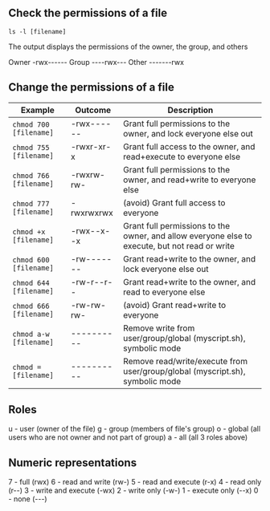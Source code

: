 ## Check the permissions of a file

```Shell
ls -l [filename]
```

The output displays the permissions of the owner, the group, and others

Owner	-rwx------
Group	----rwx---
Other	-------rwx

## Change the permissions of a file

| Example                | Outcome    | Description |
|------------------------|------------|-------------|
| `chmod 700 [filename]` | -rwx------ | Grant full permissions to the owner, and lock everyone else out |
| `chmod 755 [filename]` | -rwxr-xr-x | Grant full access to the owner, and read+execute to everyone else |
| `chmod 766 [filename]` | -rwxrw-rw- | Grant full permissions to the owner, and read+write to everyone else |
| `chmod 777 [filename]` | -rwxrwxrwx | (avoid) Grant full access to everyone |
| `chmod +x [filename]`  | -rwx--x--x | Grant full permissions to the owner, and allow everyone else to execute, but not read or write |
| `chmod 600 [filename]` | -rw------- | Grant read+write to the owner, and lock everyone else out |
| `chmod 644 [filename]` | -rw-r--r-- | Grant read+write to the owner, and read to everyone else |
| `chmod 666 [filename]` | -rw-rw-rw- | (avoid) Grant read+write to everyone |
| `chmod a-w [filename]` | ---------- | Remove write from user/group/global (myscript.sh), symbolic mode |
| `chmod = [filename]`   | ---------- | Remove read/write/execute from user/group/global (myscript.sh), symbolic mode |

## Roles
u - user (owner of the file)
g - group (members of file's group)
o - global (all users who are not owner and not part of group)
a - all (all 3 roles above)

## Numeric representations
7 - full (rwx)
6 - read and write (rw-)
5 - read and execute (r-x)
4 - read only (r--)
3 - write and execute (-wx)
2 - write only (-w-)
1 - execute only (--x)
0 - none (---)

